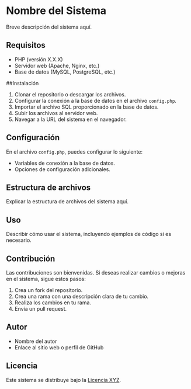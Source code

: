 # Nombre del Sistema

Breve descripción del sistema aquí.

## Requisitos

- PHP (versión X.X.X)
- Servidor web (Apache, Nginx, etc.)
- Base de datos (MySQL, PostgreSQL, etc.)

##Instalación

1. Clonar el repositorio o descargar los archivos.
2. Configurar la conexión a la base de datos en el archivo `config.php`.
3. Importar el archivo SQL proporcionado en la base de datos.
4. Subir los archivos al servidor web.
5. Navegar a la URL del sistema en el navegador.

## Configuración

En el archivo `config.php`, puedes configurar lo siguiente:

- Variables de conexión a la base de datos.
- Opciones de configuración adicionales.

## Estructura de archivos

Explicar la estructura de archivos del sistema aquí.

## Uso

Describir cómo usar el sistema, incluyendo ejemplos de código si es necesario.

## Contribución

Las contribuciones son bienvenidas. Si deseas realizar cambios o mejoras en el sistema, sigue estos pasos:

1. Crea un fork del repositorio.
2. Crea una rama con una descripción clara de tu cambio.
3. Realiza los cambios en tu rama.
4. Envía un pull request.

## Autor

- Nombre del autor
- Enlace al sitio web o perfil de GitHub

## Licencia

Este sistema se distribuye bajo la [Licencia XYZ](enlace-a-la-licencia).
